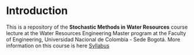 # Introduction
This is a repository of the **Stochastic Methods in Water Resources** course lecture at the Water Resources Engineering Master program at the Faculty of Engineering, Universidad Nacional de Colombia - Sede Bogotá. More information on this course is here [Syllabus](https://lamhydro.github.io/stochasticMethodsInWR/)






